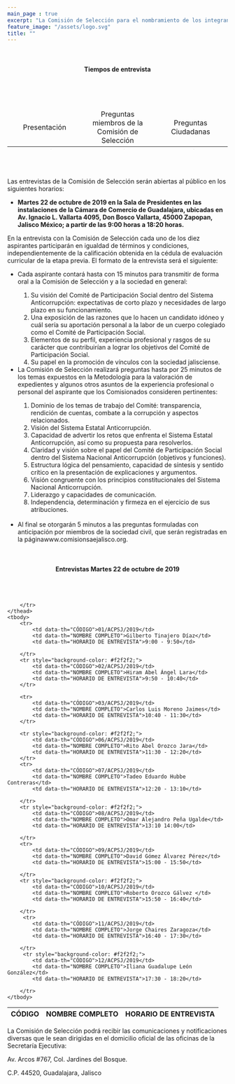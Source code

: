 ```yaml
---
main_page : true
excerpt: "La Comisión de Selección para el nombramiento de los integrantes del Comité de Participación Social del Sistema Anticorrupción del Estado de Jalisco, se constituye por 9 ciudadanas y ciudadanos comprometidos con la vida pública de nuestra Entidad. Esta Comisión fue designada por el Congreso del Estado con fundamento en la Constitución Política de Jalisco y la Ley del Sistema Anticorrupción Local. Su labor fundamental será identificar, seleccionar y nombrar a quienes formarán el primer Comité de Participación Social del Sistema Estatal Anticorrupción, pieza vital para la sinergia entre la sociedad civil y el sector gobierno en las tareas de prevención, investigación y sanción de los actos de corrupción."
feature_image: "/assets/logo.svg"
title: ""
---
```

<p>&nbsp;</p>
<h4 style="text-align: center;">Tiempos de entrevista</h4>
<p>&nbsp;</p>
<p>&nbsp;</p>
<table style="height: 93px;" width="559">
<thead>
<tr>
<td style="width: 178px; text-align: center;">Presentaci&oacute;n</td>
<td style="width: 178px; text-align: center;">Preguntas miembros de la Comisi&oacute;n de Selecci&oacute;n</td>
<td style="width: 181px; text-align: center;">Preguntas Ciudadanas</td>
</tr>
</thead>
<tbody>
<tr>
<td style="width: 178px; text-align: center;">15 min</td>
<td style="width: 178px; text-align: center;">25 min</td>
<td style="width: 181px; text-align: center;">5 min.</td>
</tr>
</tbody>
</table>
<p><br /><br /></p>
<p>Las entrevistas de la Comisi&oacute;n de Selecci&oacute;n ser&aacute;n abiertas al p&uacute;blico en los siguientes horarios:</p>
<ul>
<li><strong>Martes 22 de octubre de 2019 en la Sala de Presidentes en las instalaciones de la C&aacute;mara de Comercio de Guadalajara, ubicadas en Av. Ignacio L. Vallarta 4095, Don Bosco Vallarta, 45000 Zapopan, Jalisco M&eacute;xico; a partir de las 9:00 horas a 18:20 horas.</strong></li>
</ul>
<p>En la entrevista con la Comisi&oacute;n de Selecci&oacute;n cada uno de los diez aspirantes participar&aacute;n en igualdad de t&eacute;rminos y condiciones, independientemente de la calificaci&oacute;n obtenida en la c&eacute;dula de evaluaci&oacute;n curricular de la etapa previa. El formato de la entrevista ser&aacute; el siguiente:</p>
<ul>
<li>Cada aspirante contar&aacute; hasta con 15 minutos para transmitir de forma oral a la Comisi&oacute;n de Selecci&oacute;n y a la sociedad en general:</li>
<ol style="padding-left: 30px;">
<li>Su visi&oacute;n del Comit&eacute; de Participaci&oacute;n Social dentro del Sistema Anticorrupci&oacute;n: expectativas de corto plazo y necesidades de largo plazo en su funcionamiento.</li>
<li>Una exposici&oacute;n de las razones que lo hacen un candidato id&oacute;neo y cu&aacute;l ser&iacute;a su aportaci&oacute;n personal a la labor de un cuerpo colegiado como el Comit&eacute; de Participaci&oacute;n Social.</li>
<li>Elementos de su perfil, experiencia profesional y rasgos de su car&aacute;cter que contribuir&iacute;an a lograr los objetivos del Comit&eacute; de Participaci&oacute;n Social.</li>
<li>Su papel en la promoci&oacute;n de v&iacute;nculos con la sociedad jalisciense.</li>
</ol>
<li>La Comisi&oacute;n de Selecci&oacute;n realizar&aacute; preguntas hasta por 25 minutos de los temas expuestos en la Metodolog&iacute;a para la valoraci&oacute;n de expedientes y algunos otros asuntos de la experiencia profesional o personal del aspirante que los Comisionados consideren pertinentes:</li>
<ol style="padding-left: 30px;">
<li>Dominio de los temas de trabajo del Comit&eacute;: transparencia, rendici&oacute;n de cuentas, combate a la corrupci&oacute;n y aspectos relacionados.</li>
<li>Visi&oacute;n del Sistema Estatal Anticorrupci&oacute;n.</li>
<li>Capacidad de advertir los retos que enfrenta el Sistema Estatal Anticorrupci&oacute;n, as&iacute; como su propuesta para resolverlos.</li>
<li>Claridad y visi&oacute;n sobre el papel del Comit&eacute; de Participaci&oacute;n Social dentro del Sistema Nacional Anticorrupci&oacute;n (objetivos y funciones).</li>
<li>Estructura l&oacute;gica del pensamiento, capacidad de s&iacute;ntesis y sentido cr&iacute;tico en la presentaci&oacute;n de explicaciones y argumentos.</li>
<li>Visi&oacute;n congruente con los principios constitucionales del Sistema Nacional Anticorrupci&oacute;n.</li>
<li>Liderazgo y capacidades de comunicaci&oacute;n.</li>
<li>Independencia, determinaci&oacute;n y firmeza en el ejercicio de sus atribuciones.<br /><br /></li>
</ol>
<li>Al final se otorgar&aacute;n 5 minutos a las preguntas formuladas con anticipaci&oacute;n por miembros de la sociedad civil, que ser&aacute;n registradas en la p&aacute;ginawww.comisionsaejalisco.org.</li>
</ul>
<p>&nbsp;</p>

<h4 style="text-align:center;">Entrevistas Martes 22 de octubre de 2019</h4>
<br><br>
<table class="rwd-table" id="table-wrap">
    <thead>
        <tr>
            <th>CÓDIGO</th>
            <th>NOMBRE COMPLETO</th>
            <th>HORARIO DE ENTREVISTA</th>
           
           
        </tr>
    </thead>
    <tbody>
        <tr>
            <td data-th="CÓDIGO">01/ACPSJ/2019</td>
            <td data-th="NOMBRE COMPLETO">Gilberto Tinajero Díaz</td>
            <td data-th="HORARIO DE ENTREVISTA">9:00 - 9:50</td>

        </tr>
        <tr style="background-color: #f2f2f2;">
            <td data-th="CÓDIGO">02/ACPSJ/2019</td>
            <td data-th="NOMBRE COMPLETO">Hiram Abel Ángel Lara</td>
            <td data-th="HORARIO DE ENTREVISTA">9:50 - 10:40</td>      
        </tr>

        <tr>
            <td data-th="CÓDIGO">03/ACPSJ/2019</td>
            <td data-th="NOMBRE COMPLETO">Carlos Luis Moreno Jaimes</td>
            <td data-th="HORARIO DE ENTREVISTA">10:40 - 11:30</td>
        </tr>

        <tr style="background-color: #f2f2f2;">
            <td data-th="CÓDIGO">06/ACPSJ/2019</td>
            <td data-th="NOMBRE COMPLETO">Rito Abel Orozco Jara</td>
            <td data-th="HORARIO DE ENTREVISTA">11:30 - 12:20</td>
        </tr>
        <tr>
       		<td data-th="CÓDIGO">07/ACPSJ/2019</td>
            <td data-th="NOMBRE COMPLETO">Tadeo Eduardo Hubbe Contreras</td>
            <td data-th="HORARIO DE ENTREVISTA">12:20 - 13:10</td>
           
        </tr>
        <tr style="background-color: #f2f2f2;">
       		<td data-th="CÓDIGO">08/ACPSJ/2019</td>
            <td data-th="NOMBRE COMPLETO">Omar Alejandro Peña Ugalde</td>
            <td data-th="HORARIO DE ENTREVISTA">13:10 14:00</td>
          
        </tr>
        <tr>
       		<td data-th="CÓDIGO">09/ACPSJ/2019</td>
            <td data-th="NOMBRE COMPLETO">David Gómez Álvarez Pérez</td>
            <td data-th="HORARIO DE ENTREVISTA">15:00 - 15:50</td>
           
        </tr>
        <tr style="background-color: #f2f2f2;">
       		<td data-th="CÓDIGO">10/ACPSJ/2019</td>
            <td data-th="NOMBRE COMPLETO">Roberto Orozco Gálvez </td>
            <td data-th="HORARIO DE ENTREVISTA">15:50 - 16:40</td>
          
        </tr>
         <tr>
       		<td data-th="CÓDIGO">11/ACPSJ/2019</td>
            <td data-th="NOMBRE COMPLETO">Jorge Chaires Zaragoza</td>
            <td data-th="HORARIO DE ENTREVISTA">16:40 - 17:30</td>
          
        </tr>      
         <tr style="background-color: #f2f2f2;">
       		<td data-th="CÓDIGO">12/ACPSJ/2019</td>
            <td data-th="NOMBRE COMPLETO">Iliana Guadalupe León González</td>
            <td data-th="HORARIO DE ENTREVISTA">17:30 - 18:20</td>
          
        </tr>
    </tbody>
</table>
<p></p>
<p></p>
<p></p>

<p>La Comisión de Selección podrá recibir las comunicaciones y notificaciones diversas que le sean dirigidas en el domicilio oficial de las oficinas de la Secretaría Ejecutiva:</p> <p>Av. Arcos #767, Col. Jardines del Bosque.</p> <p>C.P. 44520, Guadalajara, Jalisco</p>


<!-- 

<h3 style="text-align:center;">Lista de los 8 aspirantes que pasan a la ronda de entrevistas para ser elegidos como un nuevo integrante del Comité de Participación Social del Sistema Anticorrupción del Estado de Jalisco.</h3>
<p></p>
<p></p>
<ul style="text-align:center;list-style-type: none;">
    <li>Bulmaro López González</li>
    <li>Marco Antonio Cortés Guardado</li>
    <li>Nancy García Vázquez</li>
    <li>Gonzalo Alejandro Verduzco Mendoza</li>
    <li>Jorge Chaires Zaragoza</li>
    <li>Alejandro Salvador Sánchez Torres</li>
    <li>José Antonio Murillo Gladin</li>
    <li>Tadeo Eduardo Hubbe Contreras</li>
</ul>
<p></p>
<p></p>
<h5>Estas entrevistas se llevarán a cabo en la siguiente fecha y horario:</h5>
<ul>
    <li>Lunes 22 de octubre de 2018 en Av. Juárez No. 976, Edificio de la Rectoría General de la Universidad de Guadalajara, piso 9, Colonia Centro, C.P. 44100, Guadalajara, Jalisco; a partir de las 9:00 horas a 15:30 horas.
    </li>
</ul>
<h5>Formato de entrevistas:</h5>
<ol>
    <li><Strong>15 minutos.</Strong> El aspirante transmitirá de forma oral a la Comisión de Selección y a la sociedad en general:
    </li>

    a. Su visión del Comité de Participación Social dentro del Sistema Anticorrupción: expectativas de corto plazo y necesidades de largo plazo en su funcionamiento.<br><br>
    b. Una exposición de las razones que lo hacen un candidato idóneo y cuál sería su aportación personal a la labor de un cuerpo colegiado como el Comité de Participación Social.<br><br>
    c. Elementos de su perfil, experiencia profesional y rasgos de su carácter que contribuirían a lograr los objetivos del Comité de Participación Social.<br><br>
    d. Su papel en la promoción de vínculos con la sociedad jalisciense.<br><br>

    <li><strong>25 minutos.</strong> El aspirante responderá preguntas de los temas expuestos en la Metodología para la valoración de expedientes y algunos otros asuntos de la experiencia profesional o personal del aspirante que los Comisionados consideren pertinentes:</li>
   
        a. Dominio de los temas de trabajo del Comité: transparencia, rendición de cuentas, combate a la corrupción y aspectos relacionados.<br><br>
        b. Visión del Sistema Estatal Anticorrupción.<br><br>
        c. Capacidad de advertir los retos que enfrenta el Sistema Estatal Anticorrupción, así como su propuesta para resolverlos.<br><br>
        d. Claridad y visión sobre el papel del Comité de Participación Social dentro del Sistema Nacional Anticorrupción (objetivos y funciones).<br><br>
        e. Estructura lógica del pensamiento, capacidad de síntesis y sentido crítico en la presentación de explicaciones y argumentos.<br><br>
        f. Visión congruente con los principios constitucionales del Sistema Nacional Anticorrupción.<br><br>
        g. Liderazgo y capacidades de comunicación.<br><br>
        h. Independencia, determinación y firmeza en el ejercicio de sus atribuciones.<br><br>
    
    <li><strong>5 minutos.</strong> El aspirante contestará preguntas, formuladas por la sociedad civil, formuladas con anticipación recibidas con al menos 24 horas de anticipación.
    </li>
</ol>
<p></p>
<p></p>
<p>Las entrevistas serán abiertas al público con la participación de la sociedad civil a través de preguntas formuladas previamente a los aspirantes vía correo electrónico a través del siguiente enlace:</p>
<p><a target="_blank" href="http://comisionsaejalisco.org/contacto/">Pregunta Ciudadana</a></p>

-->
